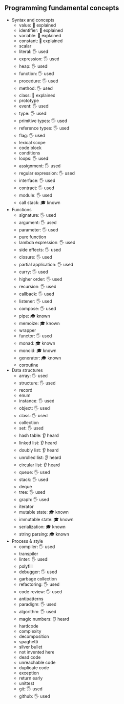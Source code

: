 ## Programming fundamental concepts

- Syntax and concepts
  - value: 🙋 explained
  - identifier: 🙋 explained
  - variable: 🙋 explained
  - constant: 🙋 explained
  - scalar
  - literal: 🖐️ used
  - expression: 🖐️ used
  - heap: 🖐️ used
  - function: 🖐️ used
  - procedure: 🖐️ used
  - method: 🖐️ used
  - class: 🙋 explained
  - prototype
  - event: 🖐️ used
  - type: 🖐️ used
  - primitive types: 🖐️ used
  - reference types: 🖐️ used
  - flag: 🖐️ used
  - lexical scope
  - code block
  - conditions
  - loops: 🖐️ used
  - assignment: 🖐️ used
  - regular expression: 🖐️ used
  - interface: 🖐️ used
  - contract: 🖐️ used
  - module: 🖐️ used
  - call stack: 🎓 known 
- Functions
  - signature: 🖐️ used
  - argument: 🖐️ used
  - parameter: 🖐️ used
  - pure function
  - lambda expression: 🖐️ used
  - side effects: 🖐️ used
  - closure: 🖐️ used
  - partial application: 🖐️ used
  - curry: 🖐️ used
  - higher order: 🖐️ used
  - recursion: 🖐️ used
  - callback: 🖐️ used
  - listener: 🖐️ used
  - compose: 🖐️ used
  - pipe: 🎓 known 
  - memoize: 🎓 known 
  - wrapper
  - functor: 🖐️ used
  - monad: 🎓 known 
  - monoid: 🎓 known 
  - generator: 🎓 known 
  - coroutine
- Data structures
  - array: 🖐️ used
  - structure: 🖐️ used
  - record
  - enum
  - instance: 🖐️ used
  - object: 🖐️ used
  - class: 🖐️ used
  - collection
  - set: 🖐️ used
  - hash table: 👂 heard
  - linked list: 👂 heard
  - doubly list: 👂 heard
  - unrolled list: 👂 heard
  - circular list: 👂 heard
  - queue: 🖐️ used
  - stack: 🖐️ used
  - deque
  - tree: 🖐️ used
  - graph: 🖐️ used
  - iterator
  - mutable state: 🎓 known 
  - immutable state: 🎓 known 
  - serialization: 🎓 known 
  - string parsing: 🎓 known 
- Process & style
  - compiler: 🖐️ used
  - transpiler
  - linter: 🖐️ used
  - polyfill
  - debugger: 🖐️ used
  - garbage collection
  - refactoring: 🖐️ used
  - code review: 🖐️ used
  - antipatterns
  - paradigm: 🖐️ used
  - algorithm: 🖐️ used
  - magic numbers: 👂 heard
  - hardcode
  - complexity
  - decomposition
  - spaghetti
  - silver bullet
  - not invented here
  - dead code
  - unreachable code
  - duplicate code
  - exception
  - return early
  - unittest
  - git: 🖐️ used
  - github: 🖐️ used

